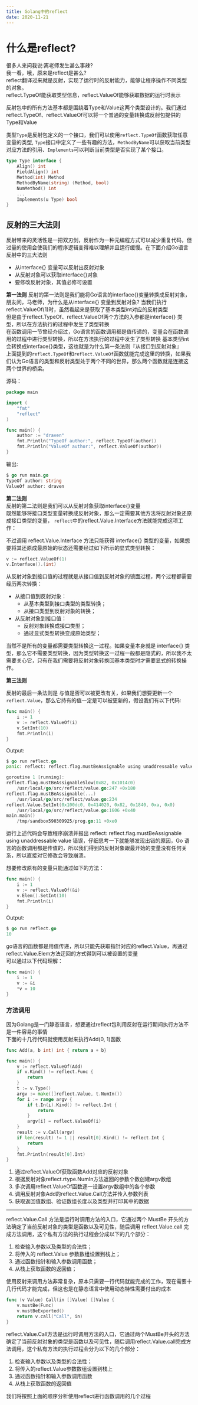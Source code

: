 ```yaml
---
title: Golang中的reflect
date: 2020-11-21
---
```



# 什么是reflect?  
很多人来问我说:离老师发生甚么事辣?  
我一看，哦，原来是reflect是甚么?  
reflect翻译过来就是反射，实现了运行时的反射能力，能够让程序操作不同类型的对象。  
reflect.TypeOf能获取类型信息，reflect.ValueOf能够获取数据的运行时表示  

反射包中的所有方法基本都是围绕着Type和Value这两个类型设计的。我们通过reflect.TypeOf、reflect.ValueOf可以将一个普通的变量转换成反射包提供的Type和Value    


类型```Type```是反射包定义的一个接口，我们可以使用`reflect.TypeOf`函数获取任意变量的类型, `Type`接口中定义了一些有趣的方法，`MethodByName`可以获取当前类型对应方法的引用、`Implements`可以判断当前类型是否实现了某个接口。  

```go
type Type interface {
    Align() int
    FieldAlign() int
    Method(int) Method
    MethodByName(string) (Method, bool)
    NumMethod() int
    ...
    Implements(u Type) bool
}
```


## 反射的三大法则  
反射带来的灵活性是一把双刃剑，反射作为一种元编程方式可以减少重复代码，但过量的使用会使我们的程序逻辑变得难以理解并且运行缓慢。在下面介绍Go语言反射中的三大法则  

+ 从interface{} 变量可以反射出反射对象
+ 从反射对象可以获取interface{}对象
+ 要修改反射对象，其值必修可设置  


**第一法则**
反射的第一法则是我们能将Go语言的interface{}变量转换成反射对象，朋友问，马老师，为什么是从interface{} 变量到反射对象? 当我们执行reflect.ValueOf(1)时，虽然看起来是获取了基本类型int对应的反射类型  
但是由于reflect.TypeOf、reflect.ValueOf两个方法的入参都是interface{} 类型，所以在方法执行的过程中发生了类型转换  
在函数调用一节曾经介绍过，Go语言的函数调用都是值传递的，变量会在函数调用的过程中进行类型转换，所以在方法执行的过程中发生了类型转换  基本类型int会转换成interface{}类型，这也就是为什么第一条法则『从接口到反射对象』  
上面提到的`reflect.TypeOf`和`reflect.ValueOf`函数就能完成这里的转换，如果我们认为Go语言的类型和反射类型处于两个不同的世界，那么两个函数就是连接这两个世界的桥梁。

源码：
```go
package main

import (
	"fmt"
	"reflect"
)

func main() {
	author := "draven"
	fmt.Println("TypeOf author:", reflect.TypeOf(author))
	fmt.Println("ValueOf author:", reflect.ValueOf(author))
}
```

输出:  
```go
$ go run main.go
TypeOf author: string
ValueOf author: draven
```


**第二法则**  
反射的第二法则是我们可以从反射对象获取interface{}变量  
既然能够将接口类型变量转换成反射对象，那么一定需要其他方法将反射对象还原成接口类型的变量， `reflect`中的reflect.Value.Interface方法就能完成这项工作：  

不过调用 reflect.Value.Interface 方法只能获得 interface{} 类型的变量，如果想要将其还原成最原始的状态还需要经过如下所示的显式类型转换：

```go
v := reflect.ValueOf(1)
v.Interface().(int)
```
从反射对象到接口值的过程就是从接口值到反射对象的镜面过程，两个过程都需要经历两次转换：

+ 从接口值到反射对象：
  + 从基本类型到接口类型的类型转换；
  + 从接口类型到反射对象的转换；
+ 从反射对象到接口值：
  + 反射对象转换成接口类型；
  + 通过显式类型转换变成原始类型；


当然不是所有的变量都需要类型转换这一过程。如果变量本身就是 interface{} 类型，那么它不需要类型转换，因为类型转换这一过程一般都是隐式的，所以我不太需要关心它，只有在我们需要将反射对象转换回基本类型时才需要显式的转换操作。  

**第三法则**  

反射的最后一条法则是 与值是否可以被更改有关，如果我们想要更新一个`reflect.Value`，那么它持有的值一定是可以被更新的，假设我们有以下代码:  
  
```go
func main() {
	i := 1
	v := reflect.ValueOf(i)
	v.SetInt(10)
	fmt.Println(i)
}
```

Output:
```go
$ go run reflect.go
panic: reflect: reflect.flag.mustBeAssignable using unaddressable value

goroutine 1 [running]:
reflect.flag.mustBeAssignableSlow(0x82, 0x1014c0)
	/usr/local/go/src/reflect/value.go:247 +0x180
reflect.flag.mustBeAssignable(...)
	/usr/local/go/src/reflect/value.go:234
reflect.Value.SetInt(0x100dc0, 0x414020, 0x82, 0x1840, 0xa, 0x0)
	/usr/local/go/src/reflect/value.go:1606 +0x40
main.main()
	/tmp/sandbox590309925/prog.go:11 +0xe0
```


运行上述代码会导致程序崩溃并报出 reflect: reflect.flag.mustBeAssignable using unaddressable value 错误，仔细思考一下就能够发现出错的原因，Go 语言的函数调用都是传值的，所以我们得到的反射对象跟最开始的变量没有任何关系，所以直接对它修改会导致崩溃。

想要修改原有的变量只能通过如下的方法：  

```go
func main() {
	i := 1
	v := reflect.ValueOf(&i)
	v.Elem().SetInt(10)
	fmt.Println(i)
}
```

Output:  
```go
$ go run reflect.go
10
```

go语言的函数都是用值传递，所以只能先获取指针对应的reflect.Value，再通过reflect.Value.Elem方法迂回的方式得到可以被设置的变量  
可以通过以下代码理解：  


```go
func main() {
	i := 1
	v := &i
	*v = 10
}
```



### 方法调用  
因为Golang是一门静态语言，想要通过reflect包利用反射在运行期间执行方法不是一件容易的事情  
下面的十几行代码就使用反射来执行Add(0, 1)函数

```go
func Add(a, b int) int { return a + b}

func main() {
	v := reflect.ValueOf(Add)
	if v.Kind() != reflect.Func {
		return 
	}
	t := v.Type()
	argv := make([]reflect.Value, t.NumIn())
	for i := range argv {
		if t.In(i).Kind() != reflect.Int {
			return
		}
		argv[i] = reflect.ValueOf(i)
	}
	result := v.Call(argv)
	if len(result) != 1 || result[0].Kind() != reflect.Int {
		return 
	}
	fmt.Println(result[0].Int)
}
```


1. 通过reflect.ValueOf获取函数Add对应的反射对象  
2. 根据反射对象reflect.rtype.NumIn方法返回的参数个数创建argv数组
3. 多次调用reflect.ValueOf函数逐一设置argv数组中的各个参数
4. 调用反射对象Add的reflect.Value.Call方法并传入参数列表
5. 获取返回值数组、验证数组长度以及类型并打印其中的数据
---


reflect.Value.Call 方法是运行时调用方法的入口，它通过两个 MustBe 开头的方法确定了当前反射对象的类型是函数以及可见性，随后调用 reflect.Value.call 完成方法调用，这个私有方法的执行过程会分成以下的几个部分：  

1. 检查输入参数以及类型的合法性；
2. 将传入的 reflect.Value 参数数组设置到栈上；
3. 通过函数指针和输入参数调用函数；
4. 从栈上获取函数的返回值；


使用反射来调用方法非常复杂，原本只需要一行代码就能完成的工作，现在需要十几行代码才能完成，但这也是在静态语言中使用动态特性需要付出的成本  

```go
func (v Value) Call(in []Value) []Value {
	v.mustBe(Func)
	v.mustBeExported()
	return v.call("Call", in)
}
```

reflect.Value.Call方法是运行时调用方法的入口，它通过两个MustBe开头的方法确定了当前反射对象的类型是函数以及可见性，随后调用reflect.Value.call完成方法调用，这个私有方法的执行过程会分为以下的几个部分：
1. 检查输入参数以及类型的合法性；
2. 将传入的reflect.Value参数数组设置到栈上
3. 通过函数指针和输入参数调用函数
4. 从栈上获取函数的返回值  

我们将按照上面的顺序分析使用reflect进行函数调用的几个过程  


